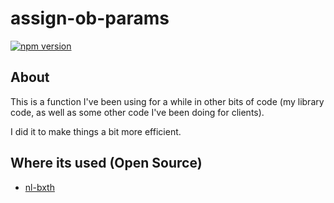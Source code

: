 # assign-ob-params

[![npm version](https://badge.fury.io/js/assign-obj-params.svg)](https://badge.fury.io/js/assign-obj-params)

## About

This is a function I've been using for a while in other bits of code (my library code, as well as some other code I've been doing for clients).

I did it to make things a bit more efficient.

## Where its used (Open Source)

* [nl-bxth](https://github.com/nolim1t/nl-bxth)

